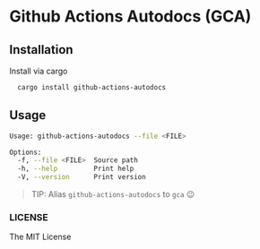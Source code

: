 # Github Actions Autodocs (GCA)

## Installation

Install via cargo

```sh
  cargo install github-actions-autodocs
```

## Usage

```sh
Usage: github-actions-autodocs --file <FILE>

Options:
  -f, --file <FILE>  Source path
  -h, --help         Print help
  -V, --version      Print version
```

> TIP: Alias `github-actions-autodocs` to `gca` 😉

### LICENSE

The MIT License
